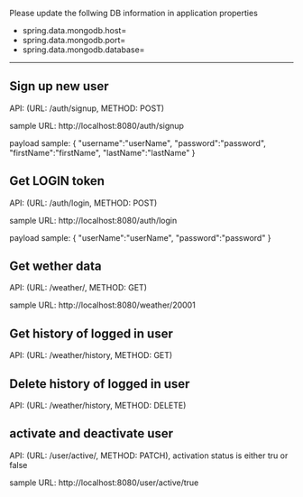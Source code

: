 Please update the follwing DB information in application properties

- spring.data.mongodb.host= 
- spring.data.mongodb.port= 
- spring.data.mongodb.database=

----------------------------------



Sign up new user
----------------
API: (URL: /auth/signup, METHOD: POST)

sample URL: http://localhost:8080/auth/signup

payload sample: 
{
    "username":"userName",
    "password":"password",
    "firstName":"firstName",
    "lastName":"lastName"
}


Get LOGIN token
---------------
API: (URL: /auth/login, METHOD: POST)

sample URL: http://localhost:8080/auth/login

payload sample:
{
    "userName":"userName",
    "password":"password"
}



Get wether data
---------------
API: (URL: /weather/<zip>, METHOD: GET)

sample URL: http://localhost:8080/weather/20001


Get history of logged in user
-----------------------------
API: (URL: /weather/history, METHOD: GET)


Delete history of logged in user
--------------------------------
API: (URL: /weather/history, METHOD: DELETE)


activate and deactivate user
----------------------------
API: (URL: /user/active/<activation status>, METHOD: PATCH), activation status is either tru or false

sample URL: http://localhost:8080/user/active/true
